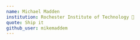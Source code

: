 ```yaml
---
name: Michael Madden
institution: Rochester Institute of Technology 🚩
quote: Ship it 
github_user: mikemaddem
---
```

